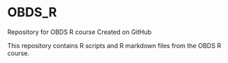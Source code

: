 # OBDS_R
Repository for OBDS R course
Created on GitHub

This repository contains R scripts and R markdown files from the OBDS R course.

